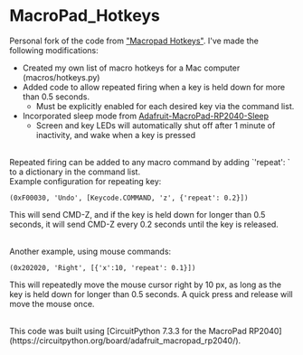 # MacroPad_Hotkeys

Personal fork of the code from ["Macropad Hotkeys"](https://learn.adafruit.com/macropad-hotkeys/). I've made the following modifications:

- Created my own list of macro hotkeys for a Mac computer (macros/hotkeys.py)
- Added code to allow repeated firing when a key is held down for more than 0.5 seconds. 
	- Must be explicitly enabled for each desired key via the command list. 
- Incorporated sleep mode from [Adafruit-MacroPad-RP2040-Sleep](https://github.com/M-Eldin/Adafruit-MacroPad-RP2040-Sleep)
	- Screen and key LEDs will automatically shut off after 1 minute of inactivity, and wake when a key is pressed

<br />
Repeated firing can be added to any macro command by adding 
`'repeat': <float>` to a dictionary in the command list.

<br />
Example configuration for repeating key: 

`(0xF00030, 'Undo', [Keycode.COMMAND, 'z', {'repeat': 0.2}])`

This will send CMD-Z, and if the key is held down for longer than 0.5 seconds,
it will send CMD-Z every 0.2 seconds until the key is released. 
 
<br />
Another example, using mouse commands:

`(0x202020, 'Right', [{'x':10, 'repeat': 0.1}])`

This will repeatedly move the mouse cursor right by 10 px, as long as the key
is held down for longer than 0.5 seconds. A quick press and release will move
the mouse once. 
 
<br />
This code was built using [CircuitPython 7.3.3 for the MacroPad RP2040](https://circuitpython.org/board/adafruit_macropad_rp2040/).

